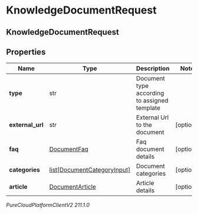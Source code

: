 # KnowledgeDocumentRequest

## KnowledgeDocumentRequest

## Properties

|Name | Type | Description | Notes|
|------------ | ------------- | ------------- | -------------|
| **type** | str | Document type according to assigned template | |
| **external_url** | str | External Url to the document | [optional] |
| **faq** | [DocumentFaq](DocumentFaq) | Faq document details | [optional] |
| **categories** | [list[DocumentCategoryInput]](DocumentCategoryInput) | Document categories | [optional] |
| **article** | [DocumentArticle](DocumentArticle) | Article details | [optional] |



_PureCloudPlatformClientV2 211.1.0_

